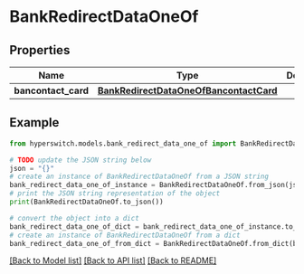 # BankRedirectDataOneOf


## Properties

Name | Type | Description | Notes
------------ | ------------- | ------------- | -------------
**bancontact_card** | [**BankRedirectDataOneOfBancontactCard**](BankRedirectDataOneOfBancontactCard.md) |  | 

## Example

```python
from hyperswitch.models.bank_redirect_data_one_of import BankRedirectDataOneOf

# TODO update the JSON string below
json = "{}"
# create an instance of BankRedirectDataOneOf from a JSON string
bank_redirect_data_one_of_instance = BankRedirectDataOneOf.from_json(json)
# print the JSON string representation of the object
print(BankRedirectDataOneOf.to_json())

# convert the object into a dict
bank_redirect_data_one_of_dict = bank_redirect_data_one_of_instance.to_dict()
# create an instance of BankRedirectDataOneOf from a dict
bank_redirect_data_one_of_from_dict = BankRedirectDataOneOf.from_dict(bank_redirect_data_one_of_dict)
```
[[Back to Model list]](../README.md#documentation-for-models) [[Back to API list]](../README.md#documentation-for-api-endpoints) [[Back to README]](../README.md)


